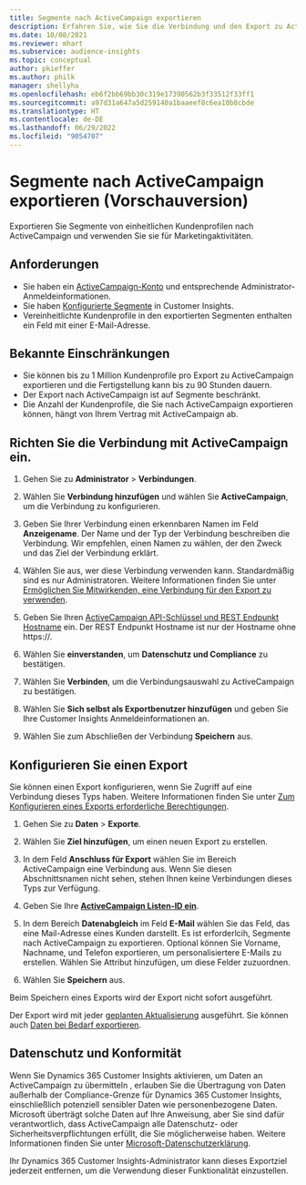 ```yaml
---
title: Segmente nach ActiveCampaign exportieren
description: Erfahren Sie, wie Sie die Verbindung und den Export zu ActiveCampaign konfigurieren.
ms.date: 10/08/2021
ms.reviewer: mhart
ms.subservice: audience-insights
ms.topic: conceptual
author: pkieffer
ms.author: philk
manager: shellyha
ms.openlocfilehash: eb6f2bb69bb30c319e17390562b3f33512f33ff1
ms.sourcegitcommit: a97d31a647a5d259140a1baaeef8c6ea10b8cbde
ms.translationtype: HT
ms.contentlocale: de-DE
ms.lasthandoff: 06/29/2022
ms.locfileid: "9054707"
---
```

# <a name="export-segments-to-activecampaign-preview"></a>Segmente nach ActiveCampaign exportieren (Vorschauversion)

Exportieren Sie Segmente von einheitlichen Kundenprofilen nach ActiveCampaign und verwenden Sie sie für Marketingaktivitäten.

## <a name="prerequisites"></a>Anforderungen

- Sie haben ein [ActiveCampaign-Konto](https://www.activecampaign.com/) und entsprechende Administrator-Anmeldeinformationen.
- Sie haben [Konfigurierte Segmente](segments.md) in Customer Insights.
- Vereinheitlichte Kundenprofile in den exportierten Segmenten enthalten ein Feld mit einer E-Mail-Adresse.

## <a name="known-limitations"></a>Bekannte Einschränkungen

- Sie können bis zu 1 Million Kundenprofile pro Export zu ActiveCampaign exportieren und die Fertigstellung kann bis zu 90 Stunden dauern.
- Der Export nach ActiveCampaign ist auf Segmente beschränkt.
- Die Anzahl der Kundenprofile, die Sie nach ActiveCampaign exportieren können, hängt von Ihrem Vertrag mit ActiveCampaign ab.

## <a name="set-up-connection-to-activecampaign"></a>Richten Sie die Verbindung mit ActiveCampaign ein.

1. Gehen Sie zu **Administrator** > **Verbindungen**.

1. Wählen Sie **Verbindung hinzufügen** und wählen Sie **ActiveCampaign**, um die Verbindung zu konfigurieren.

1. Geben Sie Ihrer Verbindung einen erkennbaren Namen im Feld **Anzeigename**. Der Name und der Typ der Verbindung beschreiben die Verbindung. Wir empfehlen, einen Namen zu wählen, der den Zweck und das Ziel der Verbindung erklärt.

1. Wählen Sie aus, wer diese Verbindung verwenden kann. Standardmäßig sind es nur Administratoren. Weitere Informationen finden Sie unter [Ermöglichen Sie Mitwirkenden, eine Verbindung für den Export zu verwenden](connections.md#allow-contributors-to-use-a-connection-for-exports).

1. Geben Sie Ihren [ActiveCampaign API-Schlüssel und REST Endpunkt Hostname](https://help.activecampaign.com/hc/articles/207317590-Getting-started-with-the-API#how-to-obtain-your-activecampaign-api-url-and-key) ein. Der REST Endpunkt Hostname ist nur der Hostname ohne https://. 

1. Wählen Sie **einverstanden**, um **Datenschutz und Compliance** zu bestätigen.

1. Wählen Sie **Verbinden**, um die Verbindungsauswahl zu ActiveCampaign zu bestätigen.

1. Wählen Sie **Sich selbst als Exportbenutzer hinzufügen** und geben Sie Ihre Customer Insights Anmeldeinformationen an.

1. Wählen Sie zum Abschließen der Verbindung **Speichern** aus.

## <a name="configure-an-export"></a>Konfigurieren Sie einen Export

Sie können einen Export konfigurieren, wenn Sie Zugriff auf eine Verbindung dieses Typs haben. Weitere Informationen finden Sie unter [Zum Konfigurieren eines Exports erforderliche Berechtigungen](export-destinations.md#set-up-a-new-export).

1. Gehen Sie zu **Daten** > **Exporte**.

1. Wählen Sie **Ziel hinzufügen**, um einen neuen Export zu erstellen.

1. In dem Feld **Anschluss für Export** wählen Sie im Bereich ActiveCampaign eine Verbindung aus. Wenn Sie diesen Abschnittsnamen nicht sehen, stehen Ihnen keine Verbindungen dieses Typs zur Verfügung.

1. Geben Sie Ihre [**ActiveCampaign Listen-ID ein**](https://help.activecampaign.com/hc/articles/360000030559-How-to-create-a-list-in-ActiveCampaign).    

1. In dem Bereich **Datenabgleich** im Feld **E-Mail** wählen Sie das Feld, das eine Mail-Adresse eines Kunden darstellt. Es ist erforderlcih, Segmente nach ActiveCampaign zu exportieren. Optional können Sie Vorname, Nachname, und Telefon exportieren, um personalisiertere E-Mails zu erstellen. Wählen Sie Attribut hinzufügen, um diese Felder zuzuordnen.

1. Wählen Sie **Speichern** aus.

Beim Speichern eines Exports wird der Export nicht sofort ausgeführt.

Der Export wird mit jeder [geplanten Aktualisierung](system.md#schedule-tab) ausgeführt. Sie können auch [Daten bei Bedarf exportieren](export-destinations.md#run-exports-on-demand). 


## <a name="data-privacy-and-compliance"></a>Datenschutz und Konformität

Wenn Sie Dynamics 365 Customer Insights aktivieren, um Daten an ActiveCampaign zu übermitteln , erlauben Sie die Übertragung von Daten außerhalb der Compliance-Grenze für Dynamics 365 Customer Insights, einschließlich potenziell sensibler Daten wie personenbezogene Daten. Microsoft überträgt solche Daten auf Ihre Anweisung, aber Sie sind dafür verantwortlich, dass ActiveCampaign alle Datenschutz- oder Sicherheitsverpflichtungen erfüllt, die Sie möglicherweise haben. Weitere Informationen finden Sie unter [Microsoft-Datenschutzerklärung](https://go.microsoft.com/fwlink/?linkid=396732).

Ihr Dynamics 365 Customer Insights-Administrator kann dieses Exportziel jederzeit entfernen, um die Verwendung dieser Funktionalität einzustellen.
